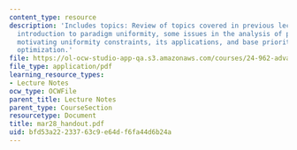 ```yaml
---
content_type: resource
description: 'Includes topics: Review of topics covered in previous lecture, OO effects,
  introduction to paradigm uniformity, some issues in the analysis of paradigm uniformity,
  motivating uniformity constraints, its applications, and base priority, or global
  optimization.'
file: https://ol-ocw-studio-app-qa.s3.amazonaws.com/courses/24-962-advanced-phonology-spring-2005/bfd53a22233763c9e64df6fa44d6b24a_mar28_handout.pdf
file_type: application/pdf
learning_resource_types:
- Lecture Notes
ocw_type: OCWFile
parent_title: Lecture Notes
parent_type: CourseSection
resourcetype: Document
title: mar28_handout.pdf
uid: bfd53a22-2337-63c9-e64d-f6fa44d6b24a
---
```

